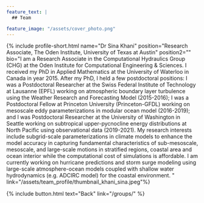 ```yaml
---
feature_text: |
  ## Team

feature_image: "/assets/cover_photo.png"
---
```

{% include profile-short.html name="Dr Sina Khani" position="Research Associate, The Oden Institute, University of Texas at Austin" position2=""  bio="I am a Research Associate in the Computational Hydraulics Group (CHG) at the Oden Institute for Computational Engineering & Sciences. I received my PhD in Applied Mathematics at the University of Waterloo in Canada in year 2015. After my PhD, I held a few postdoctoral positions: I was a Postdoctoral Researcher at the Swiss Federal Institute of Technology at Lausanne (EPFL) working on atmospheric boundary layer turbulence using the Weather Research and Forecasting Model (2015-2016); I was a Postdoctoral Fellow at Princeton University (Princeton-GFDL) working on mesoscale eddy parameterizations in modular ocean model (2016-2019); and I was Postdoctoral Researcher at the University of Washington in Seattle working on subtropical upper-pycnocline energy distributions at North Pacific using observational data (2019-2021). My research interests include subgrid-scale parameterizations in climate models to enhance the model accuracy in capturing fundamental characteristics of sub-mesoscale, mesoscale, and large-scale motions in stratified regions, coastal area and ocean interior while the computational cost of simulations is affordable. I am currently working on hurricane predictions and storm surge modeling using large-scale atmosphere-ocean models coupled with shallow water hydrodynamics (e.g. ADCIRC model) for the coastal environment. 
" link="/assets/team_profile/thumbnail_khani_sina.jpeg"%}



[]()


{% include button.html text="Back" link="/groups/" %}
